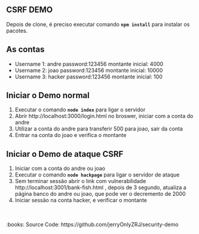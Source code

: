 ## CSRF DEMO

Depois de clone, é preciso executar comando **`npm install`** para instalar os pacotes.

## As contas

* Username 1: andre     password:123456	  montante inicial: 4000
* Username 2: joao      password:123456	  montante inicial: 10000
* Username 3: hacker    password:123456	  montante inicial: 100

## Iniciar o Demo normal

1.	Executar o comando **`node index`** para ligar o servidor 
2.	Abrir http://localhost:3000/login.html no broswer, iniciar com a conta do andre
3.	Utilizar a conta do andre para transferir 500 para joao, sair da conta
4.	Entrar na conta do joao e verifica o montante

## Iniciar o Demo de ataque CSRF

1.	Iniciar com a conta do andre ou joao
2.	Executar o comando **`node hackpage`** para ligar o servidor de ataque
3.	Sem terminar sessão abrir o link com vulnerabilidade http://localhost:3001/bank-fish.html , depois de 3 segundo, atualiza a página banco do andre ou joao, que pode ver o decremento de  2000
4.	Iniciar sessão na conta hacker, e verificar o montante
<br>
</br>
:books: Source Code: https://github.com/jerryOnlyZRJ/security-demo

